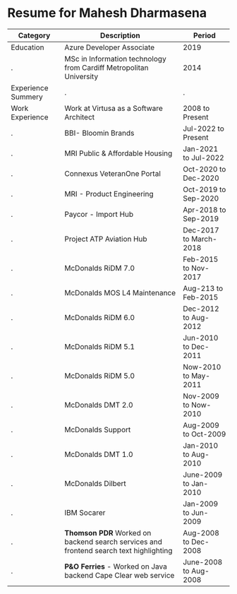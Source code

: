 # Resume for Mahesh Dharmasena

Category | Description | Period
-------- | ----------- | ------
Education | Azure Developer Associate | 2019
. | MSc in Information technology from Cardiff Metropolitan University | 2014
Experience Summery | . |.
Work Experience | Work at Virtusa as a Software Architect | 2008 to Present
. | BBI- Bloomin Brands | Jul-2022 to Present
. | MRI Public & Affordable Housing | Jan-2021 to Jul-2022
. | Connexus VeteranOne Portal | Oct-2020 to Dec-2020
. | MRI - Product Engineering | Oct-2019 to Sep-2020
. | Paycor - Import Hub | Apr-2018 to Sep-2019
. | Project	ATP Aviation Hub | Dec-2017 to March-2018
. | McDonalds RiDM 7.0 | Feb-2015 to Nov-2017
. | McDonalds MOS L4 Maintenance | Aug-213 to Feb-2015
. | McDonalds RiDM 6.0 | Dec-2012 to Aug-2012
. | McDonalds RiDM 5.1 | Jun-2010 to Dec-2011
. | McDonalds RiDM 5.0 | Now-2010 to May-2011
. | McDonalds DMT 2.0 | Nov-2009 to Now-2010
. | McDonalds Support | Aug-2009 to Oct-2009
. | McDonalds DMT 1.0 | Jan-2010 to Aug-2010
. | McDonalds Dilbert | June-2009 to Jan-2010
. | IBM Socarer | Jan-2009 to Jun-2009
. | **Thomson PDR** Worked on backend search services and frontend search text highlighting | Aug-2008 to Dec-2008
. | **P&O Ferries** - Worked on Java backend Cape Clear web service  | June-2008 to Aug-2008



 















